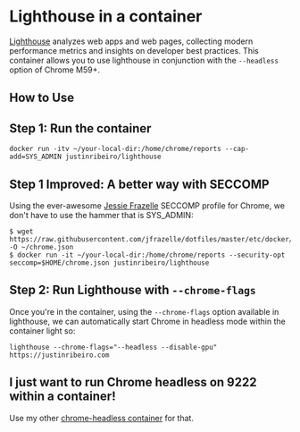 # Lighthouse in a container

[Lighthouse](https://github.com/justinribeiro/dockerfiles/tree/master/lighthouse) analyzes web apps and web pages, collecting modern performance metrics and insights on developer best practices. This container allows you to use lighthouse in conjunction with the `--headless` option of Chrome M59+.

## How to Use

## Step 1: Run the container

```
docker run -itv ~/your-local-dir:/home/chrome/reports --cap-add=SYS_ADMIN justinribeiro/lighthouse
```

## Step 1 Improved: A better way with SECCOMP

Using the ever-awesome [Jessie Frazelle](https://twitter.com/jessfraz) SECCOMP profile for Chrome, we don't have to use the hammer that is SYS_ADMIN:

```
$ wget https://raw.githubusercontent.com/jfrazelle/dotfiles/master/etc/docker/seccomp/chrome.json -O ~/chrome.json
$ docker run -it ~/your-local-dir:/home/chrome/reports --security-opt seccomp=$HOME/chrome.json justinribeiro/lighthouse
```

## Step 2: Run Lighthouse with `--chrome-flags`

Once you're in the container, using the `--chrome-flags` option available in lighthouse, we can automatically start Chrome in headless mode within the container light so:

```
lighthouse --chrome-flags="--headless --disable-gpu" https://justinribeiro.com
```

## I just want to run Chrome headless on 9222 within a container!

Use my other [chrome-headless container](https://hub.docker.com/r/justinribeiro/chrome-headless/) for that.